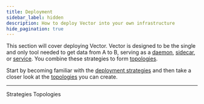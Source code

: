 ```yaml
---
title: Deployment
sidebar_label: hidden
description: How to deploy Vector into your own infrastructure
hide_pagination: true
---
```


This section will cover deploying Vector. Vector is designed to be the single
and only tool needed to get data from A to B, serving as a
[daemon][docs.strategies#daemon], [sidecar][docs.strategies#sidecar], or
[service][docs.strategies#service]. You combine these strategies to form
[topologies][docs.topologies].

Start by becoming familiar with the [deployment strategies][docs.strategies]
and then take a closer look at the [topologies][docs.topologies] you can create.

---

<Jump to="/docs/setup/deployment/strategies/">Strategies</Jump>
<Jump to="/docs/setup/deployment/topologies/">Topologies</Jump>

[docs.strategies#daemon]: /docs/setup/deployment/strategies/#daemon
[docs.strategies#service]: /docs/setup/deployment/strategies/#service
[docs.strategies#sidecar]: /docs/setup/deployment/strategies/#sidecar
[docs.strategies]: /docs/setup/deployment/strategies/
[docs.topologies]: /docs/setup/deployment/topologies/

